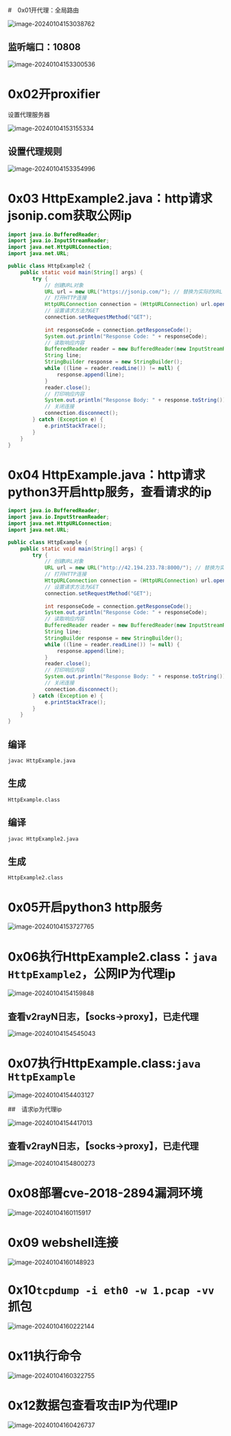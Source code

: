 







#　0x01开代理：全局路由

![image-20240104153038762](java%E6%B8%97%E9%80%8F%E5%B7%A5%E5%85%B7%E8%B5%B0%E4%BB%A3%E7%90%86.assets/image-20240104153038762.png)



## 监听端口：10808

![image-20240104153300536](java%E6%B8%97%E9%80%8F%E5%B7%A5%E5%85%B7%E8%B5%B0%E4%BB%A3%E7%90%86.assets/image-20240104153300536.png)



# 0x02开proxifier



设置代理服务器

![image-20240104153155334](java%E6%B8%97%E9%80%8F%E5%B7%A5%E5%85%B7%E8%B5%B0%E4%BB%A3%E7%90%86.assets/image-20240104153155334.png)





## 设置代理规则

![image-20240104153354996](java%E6%B8%97%E9%80%8F%E5%B7%A5%E5%85%B7%E8%B5%B0%E4%BB%A3%E7%90%86.assets/image-20240104153354996.png)



# 0x03 HttpExample2.java：http请求jsonip.com获取公网ip

```java
import java.io.BufferedReader;
import java.io.InputStreamReader;
import java.net.HttpURLConnection;
import java.net.URL;

public class HttpExample2 {
    public static void main(String[] args) {
        try {
            // 创建URL对象
            URL url = new URL("https://jsonip.com/"); // 替换为实际的URL
            // 打开HTTP连接
            HttpURLConnection connection = (HttpURLConnection) url.openConnection();
            // 设置请求方法为GET
            connection.setRequestMethod("GET");
			
            int responseCode = connection.getResponseCode();
            System.out.println("Response Code: " + responseCode);
            // 读取响应内容
            BufferedReader reader = new BufferedReader(new InputStreamReader(connection.getInputStream()));
            String line;
            StringBuilder response = new StringBuilder();
            while ((line = reader.readLine()) != null) {
                response.append(line);
            }
            reader.close();
            // 打印响应内容
            System.out.println("Response Body: " + response.toString());
            // 关闭连接
            connection.disconnect();
        } catch (Exception e) {
            e.printStackTrace();
        }
    }
}

```



# 0x04 HttpExample.java：http请求python3开启http服务，查看请求的ip

```java
import java.io.BufferedReader;
import java.io.InputStreamReader;
import java.net.HttpURLConnection;
import java.net.URL;

public class HttpExample {
    public static void main(String[] args) {
        try {
            // 创建URL对象
            URL url = new URL("http://42.194.233.78:8000/"); // 替换为实际的URL
            // 打开HTTP连接
            HttpURLConnection connection = (HttpURLConnection) url.openConnection();
            // 设置请求方法为GET
            connection.setRequestMethod("GET");
			
            int responseCode = connection.getResponseCode();
            System.out.println("Response Code: " + responseCode);
            // 读取响应内容
            BufferedReader reader = new BufferedReader(new InputStreamReader(connection.getInputStream()));
            String line;
            StringBuilder response = new StringBuilder();
            while ((line = reader.readLine()) != null) {
                response.append(line);
            }
            reader.close();
            // 打印响应内容
            System.out.println("Response Body: " + response.toString());
            // 关闭连接
            connection.disconnect();
        } catch (Exception e) {
            e.printStackTrace();
        }
    }
}

```



## 编译

`javac HttpExample.java`

## 生成

`HttpExample.class`



## 编译

`javac HttpExample2.java`

## 生成

`HttpExample2.class`





# 0x05开启python3 http服务

![image-20240104153727765](java%E6%B8%97%E9%80%8F%E5%B7%A5%E5%85%B7%E8%B5%B0%E4%BB%A3%E7%90%86.assets/image-20240104153727765.png)









# 0x06执行HttpExample2.class：`java HttpExample2`，公网IP为代理ip

![image-20240104154159848](java%E6%B8%97%E9%80%8F%E5%B7%A5%E5%85%B7%E8%B5%B0%E4%BB%A3%E7%90%86.assets/image-20240104154159848.png)

## 查看v2rayN日志，【socks->proxy】，已走代理

![image-20240104154545043](java%E6%B8%97%E9%80%8F%E5%B7%A5%E5%85%B7%E8%B5%B0%E4%BB%A3%E7%90%86.assets/image-20240104154545043.png)



# 0x07执行HttpExample.class:`java HttpExample`

![image-20240104154403127](java%E6%B8%97%E9%80%8F%E5%B7%A5%E5%85%B7%E8%B5%B0%E4%BB%A3%E7%90%86.assets/image-20240104154403127.png)

##　请求ip为代理ip

![image-20240104154417013](java%E6%B8%97%E9%80%8F%E5%B7%A5%E5%85%B7%E8%B5%B0%E4%BB%A3%E7%90%86.assets/image-20240104154417013.png)





## 查看v2rayN日志，【socks->proxy】，已走代理

![image-20240104154800273](java%E6%B8%97%E9%80%8F%E5%B7%A5%E5%85%B7%E8%B5%B0%E4%BB%A3%E7%90%86.assets/image-20240104154800273.png)



# 0x08部署cve-2018-2894漏洞环境

![image-20240104160115917](java%E6%B8%97%E9%80%8F%E5%B7%A5%E5%85%B7%E8%B5%B0%E4%BB%A3%E7%90%86.assets/image-20240104160115917.png)







# 0x09 webshell连接

![image-20240104160148923](java%E6%B8%97%E9%80%8F%E5%B7%A5%E5%85%B7%E8%B5%B0%E4%BB%A3%E7%90%86.assets/image-20240104160148923.png)







# 0x10`tcpdump -i eth0 -w 1.pcap -vv` 抓包

![image-20240104160222144](java%E6%B8%97%E9%80%8F%E5%B7%A5%E5%85%B7%E8%B5%B0%E4%BB%A3%E7%90%86.assets/image-20240104160222144.png)





# 0x11执行命令

![image-20240104160322755](java%E6%B8%97%E9%80%8F%E5%B7%A5%E5%85%B7%E8%B5%B0%E4%BB%A3%E7%90%86.assets/image-20240104160322755.png)



# 0x12数据包查看攻击IP为代理IP

![image-20240104160426737](java%E6%B8%97%E9%80%8F%E5%B7%A5%E5%85%B7%E8%B5%B0%E4%BB%A3%E7%90%86.assets/image-20240104160426737.png)

